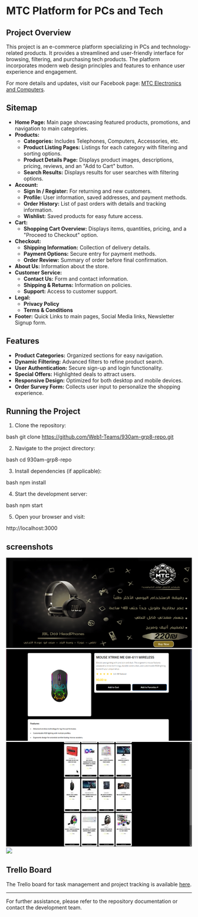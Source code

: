 # MTC Platform for PCs and Tech

## Project Overview

This project is an e-commerce platform specializing in PCs and technology-related products. It provides a streamlined and user-friendly interface for browsing, filtering, and purchasing tech products. The platform incorporates modern web design principles and features to enhance user experience and engagement.

For more details and updates, visit our Facebook page: [MTC Electronics and Computers](https://www.facebook.com/mtcelectronicsandcomputers).

## Sitemap

- **Home Page:** Main page showcasing featured products, promotions, and navigation to main categories.
- **Products:**
  - **Categories:** Includes Telephones, Computers, Accessories, etc.
  - **Product Listing Pages:** Listings for each category with filtering and sorting options.
  - **Product Details Page:** Displays product images, descriptions, pricing, reviews, and an "Add to Cart" button.
  - **Search Results:** Displays results for user searches with filtering options.
- **Account:**
  - **Sign In / Register:** For returning and new customers.
  - **Profile:** User information, saved addresses, and payment methods.
  - **Order History:** List of past orders with details and tracking information.
  - **Wishlist:** Saved products for easy future access.
- **Cart:**
  - **Shopping Cart Overview:** Displays items, quantities, pricing, and a "Proceed to Checkout" option.
- **Checkout:**
  - **Shipping Information:** Collection of delivery details.
  - **Payment Options:** Secure entry for payment methods.
  - **Order Review:** Summary of order before final confirmation.
- **About Us:** Information about the store.
- **Customer Service:**
  - **Contact Us:** Form and contact information.
  - **Shipping & Returns:** Information on policies.
  - **Support:** Access to customer support.
- **Legal:**
  - **Privacy Policy**
  - **Terms & Conditions**
- **Footer:** Quick Links to main pages, Social Media links, Newsletter Signup form.

## Features

- **Product Categories:** Organized sections for easy navigation.
- **Dynamic Filtering:** Advanced filters to refine product search.
- **User Authentication:** Secure sign-up and login functionality.
- **Special Offers:** Highlighted deals to attract users.
- **Responsive Design:** Optimized for both desktop and mobile devices.
- **Order Survey Form:** Collects user input to personalize the shopping experience.

## Running the Project

1. Clone the repository:
   
bash
   git clone https://github.com/Web1-Teams/930am-grp8-repo.git

2. Navigate to the project directory:
   
bash
   cd 930am-grp8-repo

3. Install dependencies (if applicable):
   
bash
   npm install

4. Start the development server:
   
bash
   npm start

5. Open your browser and visit:
   
http://localhost:3000


## screenshots ##
![frameslide](33_720.png)
![sales page](9cae2215-91d4-4da2-b050-ab39185f9353.png)
![product-page](img_20250103_175153_334_720.jpg)
![](Screenshot2025-01-04175249.png)
## Trello Board

The Trello board for task management and project tracking is available [here](https://trello.com/invite/b/6756055f998ebfedb6638837/ATTI6821ba73cf456b196e7b84f82a0c98827C1CBC87/web-prog).


---

For further assistance, please refer to the repository documentation or contact the development team.





